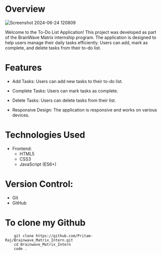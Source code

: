 # Overview
![Screenshot 2024-06-24 120809](https://github.com/Pritam-Raj/Brainwave_Matrix_Intern/assets/128879895/443751a7-39b4-41d6-b94c-9ef3715f0de7)

Welcome to the To-Do List Application! This project was developed as part of the BrainWave Matrix internship program. The application is designed to help users manage their daily tasks efficiently. Users can add, mark as complete, and delete tasks from their to-do list.

# Features
- Add Tasks: Users can add new tasks to their to-do list.
- Complete Tasks: Users can mark tasks as complete.
- Delete Tasks: Users can delete tasks from their list.

- Responsive Design: The application is responsive and works on various devices.
# Technologies Used
- Frontend:
    - HTML5
    - CSS3
    - JavaScript (ES6+)

# Version Control:
- Git
- GitHub

# To clone my Github 
```
    git clone https://github.com/Pritam-Raj/Brainwave_Matrix_Intern.git
    cd Brainwave_Matrix_Intern
    code .
```
